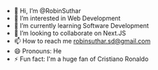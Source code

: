 - 👋 Hi, I’m @RobinSuthar
- 👀 I’m interested in Web Development  
- 🌱 I’m currently learning Software Development
- 💞️ I’m looking to collaborate on Next.JS
- 📫 How to reach me robinsuthar.sd@gmail.com
- 😄 Pronouns: He
- ⚡ Fun fact: I'm a huge fan of Cristiano Ronaldo

<!---
RobinSuthar/RobinSuthar is a ✨ special ✨ repository because its `README.md` (this file) appears on your GitHub profile.
You can click the Preview link to take a look at your changes.
--->

